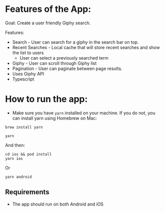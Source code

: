 # Features of the App:

Goal: Create a user friendly Giphy search.

Features:
- Search - User can search for a giphy in the search bar on top.
- Recent Searches - Local cache that will store recent searches and show the list to users
  - User can select a previously searched term
- Giphy - User can scroll through Giphy list
- Pagination - User can paginate between page results.
- Uses Giphy API
- Typescript

# How to run the app:

- Make sure you have `yarn` installed on your machine. If you do not, you can install yarn using Homebrew on Mac:
```
brew install yarn
```

```
yarn
```
And then:
```
cd ios && pod install
yarn ios
```
Or
```
yarn android
```

## Requirements

- The app should run on both Android and iOS
